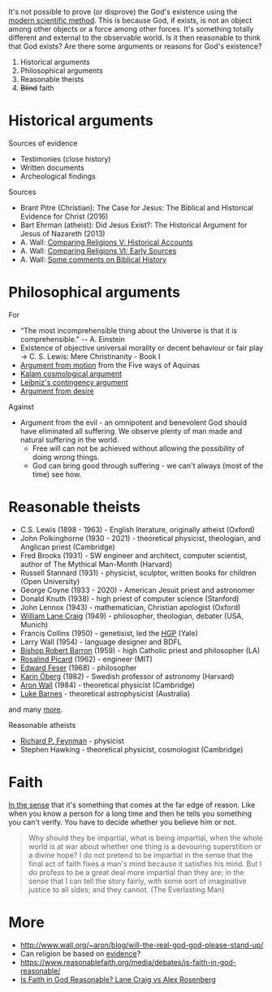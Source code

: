 It's not possible to prove (or disprove) the God's existence using the [modern scientific method](http://www.wall.org/~aron/blog/the-pillars-of-science/). This is because God, if exists, is not an object among other objects or a force among other forces. It's something totally different and external to the observable world. Is it then reasonable to think that God exists? Are there some arguments or reasons for God's existence?

1. Historical arguments
2. Philosophical arguments
3. Reasonable theists
4. ~~Blind~~ faith

# Historical arguments

Sources of evidence

* Testimonies (close history)
* Written documents
* Archeological findings

Sources

* Brant Pitre (Christian): The Case for Jesus: The Biblical and Historical Evidence for Christ (2016)
* Bart Ehrman (atheist): Did Jesus Exist?: The Historical Argument for Jesus of Nazareth (2013)
* A. Wall: [Comparing Religions V: Historical Accounts](http://www.wall.org/~aron/blog/comparing-religions-v-historical-accounts/)
* A. Wall: [Comparing Religions VI: Early Sources](http://www.wall.org/~aron/blog/comparing-religions-vi-early-sources/)
* A. Wall: [Some comments on Biblical History](http://www.wall.org/~aron/blog/some-comments-on-biblical-history/)

# Philosophical arguments

For

* “The most incomprehensible thing about the Universe is that it is comprehensible.” -- A. Einstein
* Existence of objective universal morality or decent behaviour or fair play -> C. S. Lewis: Mere Christinanity - Book I
* [Argument from motion](https://youtu.be/bdjjqFSEJ_Y) from the Five ways of Aquinas
* [Kalam cosmological argument](https://en.wikipedia.org/wiki/Kalam_cosmological_argument)
* [Leibniz's contingency argument](https://www.reasonablefaith.org/videos/interviews-panels/leibnizs-argument-for-the-existence-of-god-bobby-conway/)
* [Argument from desire](https://youtu.be/X71Gq9a1qxE)

Against

* Argument from the evil - an omnipotent and benevolent God should have eliminated all suffering. We observe plenty of man made and natural suffering in the world.   
  * Free will can not be achieved without allowing the possibility of doing wrong things.
  * God can bring good through suffering - we can't always (most of the time) see how.

# Reasonable theists

* C.S. Lewis (1898 - 1963) - English literature, originally atheist (Oxford)
* John Polkinghorne (1930 - 2021) - theoretical physicist, theologian, and Anglican priest (Cambridge)
* Fred Brooks (1931) - SW engineer and architect, computer scientist, author of The Mythical Man-Month (Harvard)
* Russell Stannard (1931) - physicist, sculptor, written books for children (Open University)
* George Coyne (1933 - 2020) - American Jesuit priest and astronomer
* Donald Knuth (1938) - high priest of computer science (Stanford)
* John Lennox (1943) - mathematician, Christian apologist (Oxford)
* [William Lane Craig](https://www.reasonablefaith.org/) (1949) - philosopher, theologian, debater (USA, Munich)
* Francis Collins (1950) - genetisist, led the [HGP](https://en.wikipedia.org/wiki/Human_Genome_Project) (Yale)
* Larry Wall (1954) - language designer and BDFL
* [Bishop Robert Barron](https://wordonfire.org) (1959) - high Catholic priest and philosopher (LA)
* [Rosalind Picard](https://www.media.mit.edu/people/picard/overview/) (1962) - engineer (MIT)
* [Edward Feser](http://edwardfeser.blogspot.com/) (1968) - philosopher
* [Karin Öberg](https://youtu.be/b6mJIZaEy5g) (1982) - Swedish professor of astronomy (Harvard)
* [Aron Wall](http://www.wall.org/~aron/blog/bio/) (1984) - theoretical physicist (Cambridge)
* [Luke Barnes](https://www.closertotruth.com/contributor/luke-barnes/profile) - theoretical astrophysicist (Australia)

and many [more](https://en.wikipedia.org/wiki/List_of_Christians_in_science_and_technology).

Reasonable atheists

* [Richard P. Feynman](http://www.wall.org/~aron/blog/what-about-science/) - physicist
* Stephen Hawking - theoretical physicist, cosmologist (Cambridge)

# Faith

[In the sense](https://youtu.be/m_4PSgFjtvI) that it's something that comes at the far edge of reason. Like when you know a person for a long time and then he tells you something you can't verify. You have to decide whether you believe him or not.

> Why should they be impartial, what is being impartial, when the whole world is at war about whether one thing is a devouring superstition or a divine hope? I do not pretend to be impartial in the sense that the final act of faith fixes a man's mind because it satisfies his mind. But I do profess to be a great deal more impartial than they are; in the sense that I can tell the story fairly, with some sort of imaginative justice to all sides; and they cannot.  (The Everlasting Man)

# More

* http://www.wall.org/~aron/blog/will-the-real-god-god-please-stand-up/
* Can religion be based on [evidence](http://www.wall.org/~aron/evidence.htm)?
* https://www.reasonablefaith.org/media/debates/is-faith-in-god-reasonable/
* [Is Faith in God Reasonable? Lane Craig vs Alex Rosenberg](https://www.youtube.com/watch?v=bhfkhq-CM84)
